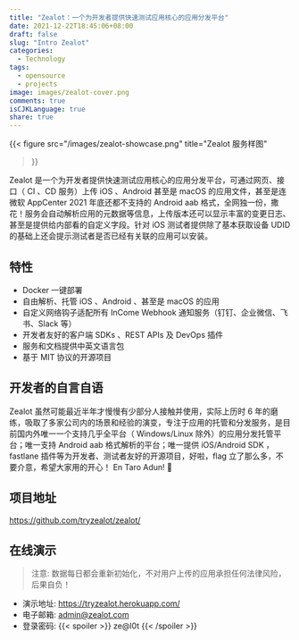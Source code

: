 ```yaml
---
title: "Zealot：一个为开发者提供快速测试应用核心的应用分发平台"
date: 2021-12-22T18:45:06+08:00
draft: false
slug: "Intro Zealot"
categories:
  - Technology
tags:
  - opensource
  - projects
image: images/zealot-cover.png
comments: true
isCJKLanguage: true
share: true
---
```


{{< figure src="/images/zealot-showcase.png"
    title="Zealot 服务样图"
>}}

Zealot 是一个为开发者提供快速测试应用核心的应用分发平台，可通过网页、接口（ CI 、CD 服务）上传 iOS 、Android 甚至是 macOS 的应用文件，甚至是连微软 AppCenter 2021 年底还都不支持的 Android aab 格式，全网独一份，撒花！服务会自动解析应用的元数据等信息，上传版本还可以显示丰富的变更日志、甚至是提供给内部看的自定义字段。针对 iOS 测试者提供除了基本获取设备 UDID 的基础上还会提示测试者是否已经有关联的应用可以安装。

## 特性

- Docker 一键部署
- 自由解析、托管 iOS 、Android 、甚至是 macOS 的应用
- 自定义网络钩子适配所有 InCome Webhook 通知服务（钉钉、企业微信、飞书、Slack 等）
- 开发者友好的客户端 SDKs 、REST APIs 及 DevOps 插件
- 服务和文档提供中英文语言包
- 基于 MIT 协议的开源项目

## 开发者的自言自语

Zealot 虽然可能最近半年才慢慢有少部分人接触并使用，实际上历时 6 年的磨练，吸取了多家公司内的场景和经验的演变，专注于应用的托管和分发服务，是目前国内外唯一一个支持几乎全平台（ Windows/Linux 除外）的应用分发托管平台；唯一支持 Android aab 格式解析的平台；唯一提供 iOS/Android SDK ，fastlane 插件等为开发者、测试者友好的开源项目，好啦，flag 立了那么多，不要介意，希望大家用的开心！ En Taro Adun! 🖖

## 项目地址

https://github.com/tryzealot/zealot/

## 在线演示

> 注意: 数据每日都会重新初始化，不对用户上传的应用承担任何法律风险，后果自负！

- 演示地址: https://tryzealot.herokuapp.com/
- 电子邮箱: admin@zealot.com
- 登录密码: {{< spoiler >}} ze@l0t {{< /spoiler >}}
